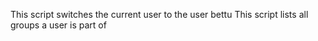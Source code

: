 This script switches the current user to the user bettu
This script lists all groups a user is part of
